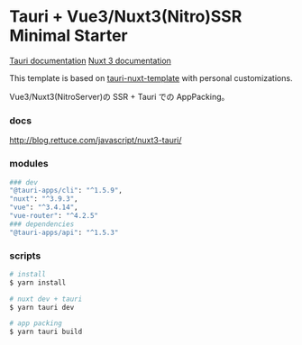 # Tauri + Vue3/Nuxt3(Nitro)SSR Minimal Starter

[Tauri documentation](https://tauri.app/v1/guides/getting-started/setup)
[Nuxt 3 documentation](https://nuxt.com/docs/getting-started/introduction)

This template is based on [tauri-nuxt-template](https://github.com/HuakunShen/tauri-nuxt-template) with personal customizations.

Vue3/Nuxt3(NitroServer)の SSR + Tauri での AppPacking。

### docs

http://blog.rettuce.com/javascript/nuxt3-tauri/

### modules

```bash
### dev
"@tauri-apps/cli": "^1.5.9",
"nuxt": "^3.9.3",
"vue": "^3.4.14",
"vue-router": "^4.2.5"
### dependencies
"@tauri-apps/api": "^1.5.3"
```

### scripts

```bash
# install
$ yarn install

# nuxt dev + tauri
$ yarn tauri dev

# app packing
$ yarn tauri build

```
